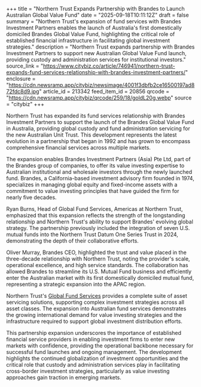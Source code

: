 +++
title = "Northern Trust Expands Partnership with Brandes to Launch Australian Global Value Fund"
date = "2025-09-18T10:11:12Z"
draft = false
summary = "Northern Trust's expansion of fund services with Brandes Investment Partners enables the launch of Australia's first domestically domiciled Brandes Global Value Fund, highlighting the critical role of established financial infrastructure in facilitating global investment strategies."
description = "Northern Trust expands partnership with Brandes Investment Partners to support new Australian Global Value Fund launch, providing custody and administration services for institutional investors."
source_link = "https://www.citybiz.co/article/746941/northern-trust-expands-fund-services-relationship-with-brandes-investment-partners/"
enclosure = "https://cdn.newsramp.app/citybiz/newsimage/4001f3dbfb2ce16500197ad872fdc8d9.jpg"
article_id = 213342
feed_item_id = 20856
qrcode = "https://cdn.newsramp.app/citybiz/qrcode/259/18/goldL20g.webp"
source = "citybiz"
+++

<p>Northern Trust has expanded its fund services relationship with Brandes Investment Partners to support the launch of the Brandes Global Value Fund in Australia, providing global custody and fund administration servicing for the new Australian Unit Trust. This development represents the latest evolution in a partnership that began in 1992 and has grown to encompass comprehensive financial services across multiple markets.</p><p>The expansion enables Brandes Investment Partners (Asia) Pte Ltd, part of the Brandes group of companies, to offer its value investing expertise to Australian institutional and wholesale investors through the newly launched fund. Brandes, a California-based investment advisory firm founded in 1974, specializes in managing global equity and fixed-income assets with a commitment to value investing principles that have guided the firm for nearly five decades.</p><p>Ryan Burns, Head of Global Fund Services, Americas at Northern Trust, emphasized that this expansion reflects the strength of the longstanding relationship and Northern Trust's ability to support Brandes' evolving global strategy. The partnership previously included the integration of seven U.S. mutual funds into the Northern Trust Datum One Series Trust in 2024, demonstrating the depth of their collaborative efforts.</p><p>Oliver Murray, Brandes CEO, highlighted the trust and value placed in the three-decade relationship with Northern Trust, noting the provider's scale, operational excellence, and high service standards. The collaboration has allowed Brandes to streamline its U.S. Mutual Fund business and efficiently enter the Australian market with its first domestically domiciled mutual fund, representing a strategic expansion into the APAC region.</p><p>Northern Trust's <a href="https://www.northerntrust.com" rel="nofollow" target="_blank">Global Fund Services</a> provides a complete suite of asset servicing solutions, supporting complex investment strategies across all asset classes. The expansion into Australian fund services demonstrates the growing international demand for value investing strategies and the infrastructure required to support global investment distribution efforts.</p><p>This partnership expansion underscores the importance of established financial service providers in enabling investment firms to enter new markets with confidence, providing the operational backbone necessary for successful fund launches and ongoing management. The development highlights the continued globalization of investment opportunities and the critical role that custody and administration services play in facilitating cross-border investment strategies, particularly as value investing approaches gain traction in emerging markets.</p>